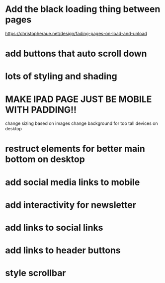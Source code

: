 # Add the black loading thing between pages
https://christopheraue.net/design/fading-pages-on-load-and-unload 

# add buttons that auto scroll down 
# lots of styling and shading

# MAKE IPAD PAGE JUST BE MOBILE WITH PADDING!!

change sizing based on images
change background for too tall devices on desktop

# restruct elements for better main bottom on desktop

# add social media links to mobile

# add interactivity for newsletter

# add links to social links

# add links to header buttons

# style scrollbar